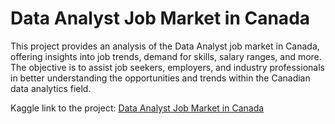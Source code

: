 # Data Analyst Job Market in Canada

This project provides an analysis of the Data Analyst job market in Canada, offering insights into job trends, demand for skills, salary ranges, and more. The objective is to assist job seekers, employers, and industry professionals in better understanding the opportunities and trends within the Canadian data analytics field.

Kaggle link to the project: [Data Analyst Job Market in Canada](https://www.kaggle.com/code/ngocthuy/da-jobs-in-canada-random-forest-plotly)
